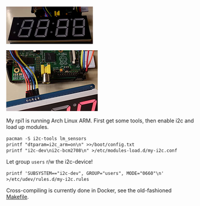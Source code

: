 
![](/cycle.apng?raw=true)

![](/wiring.jpg?raw=true)

My rpi1 is running Arch Linux ARM. First get some tools, then enable i2c and
load up modules.

    pacman -S i2c-tools lm_sensors
    printf "dtparam=i2c_arm=on\n" >>/boot/config.txt
    printf "i2c-dev\ni2c-bcm2708\n" >/etc/modules-load.d/my-i2c.conf

Let group `users` r/w the i2c-device!

    printf 'SUBSYSTEM=="i2c-dev", GROUP="users", MODE="0660"\n' >/etc/udev/rules.d/my-i2c.rules

Cross-compiling is currently done in Docker, see the old-fashioned [Makefile](Makefile).
